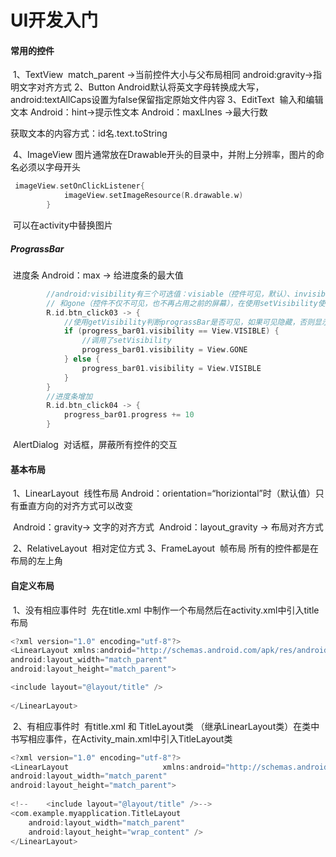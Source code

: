 # UI开发入门

#### **常用的控件**

​	1、TextView
​		match_parent ->当前控件大小与父布局相同    android:gravity->指明文字对齐方式
	2、Button
		Android默认将英文字母转换成大写，android:textAllCaps设置为false保留指定原始文件内容
	3、EditText
​		输入和编辑文本  Android：hint->提示性文本  Android：maxLInes ->最大行数

获取文本的内容方式：id名.text.toString 

​	4、ImageView
		图片通常放在Drawable开头的目录中，并附上分辨率，图片的命名必须以字母开头

```kotlin
 imageView.setOnClickListener{
            imageView.setImageResource(R.drawable.w)
        }
```


​        可以在activity中替换图片	

##### **PrograssBar**

​		进度条 Android：max -> 给进度条的最大值

```kotlin
        //android:visibility有三个可选值：visiable（控件可见，默认）、invisible（空间不可见，仍占据原来未知）
        // 和gone（控件不仅不可见，也不再占用之前的屏幕），在使用setVisibility使用View.可选值
        R.id.btn_click03 -> {
            //使用getVisibility判断prograssBar是否可见，如果可见隐藏，否则显示
            if (progress_bar01.visibility == View.VISIBLE) {
                //调用了setVisibility
                progress_bar01.visibility = View.GONE
            } else {
                progress_bar01.visibility = View.VISIBLE
            }
        }
        //进度条增加
        R.id.btn_click04 -> {
            progress_bar01.progress += 10
        }
```
​	AlertDialog
​		对话框，屏蔽所有控件的交互

#### 基本布局

​	1、LinearLayout
​		线性布局 Android：orientation=“horiziontal”时（默认值）只有垂直方向的对齐方式可以改变

​        Android：gravity-> 文字的对齐方式
​        Android：layout_gravity -> 布局对齐方式

​	2、RelativeLayout
​		相对定位方式
	3、FrameLayout
​		帧布局
​			所有的控件都是在布局的左上角

#### 自定义布局

​	1、没有相应事件时
​		先在title.xml 中制作一个布局然后在activity.xml中引入title布局

```kotlin
<?xml version="1.0" encoding="utf-8"?>
<LinearLayout xmlns:android="http://schemas.android.com/apk/res/android"
android:layout_width="match_parent"
android:layout_height="match_parent">

<include layout="@layout/title" />
 
</LinearLayout>
```
​	2、有相应事件时
​		有title.xml 和 TitleLayout类 （继承LinearLayout类）在类中书写相应事件，在Activity_main.xml中引入TitleLayout类

```kotlin
<?xml version="1.0" encoding="utf-8"?>
<LinearLayout 				      xmlns:android="http://schemas.android.com/apk/res/android"
android:layout_width="match_parent"
android:layout_height="match_parent">
 
<!--    <include layout="@layout/title" />-->
<com.example.myapplication.TitleLayout
    android:layout_width="match_parent"
    android:layout_height="wrap_content" />
</LinearLayout>
```